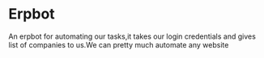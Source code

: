 # Erpbot
An erpbot for automating our tasks,it takes our login credentials and gives list of companies to us.We can pretty much automate any website
